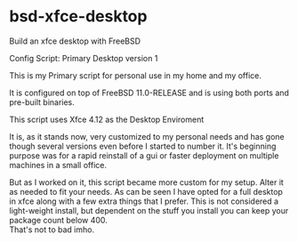 # bsd-xfce-desktop
Build an xfce desktop with FreeBSD

Config Script: Primary Desktop version 1

This is my Primary script for personal use in my home and my office.

It is configured on top of FreeBSD 11.0-RELEASE 
and is using both ports and pre-built binaries.

This script uses Xfce 4.12 as the Desktop Enviroment

It is, as it stands now, very customized to my personal needs
and has gone though several versions even before I started to
number it. It's beginning purpose was for a rapid
reinstall of a gui or faster deployment on multiple machines in a
small office.

But as I worked on it, this script became more custom for my setup.
Alter it as needed to fit your needs.
As can be seen I have opted for a full desktop in xfce along with a few
extra things that I prefer.
This is not considered a light-weight install, but dependent on 
the stuff you install you can keep your package count below 400.              
That's not to bad imho.
